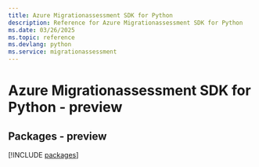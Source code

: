 ```yaml
---
title: Azure Migrationassessment SDK for Python
description: Reference for Azure Migrationassessment SDK for Python
ms.date: 03/26/2025
ms.topic: reference
ms.devlang: python
ms.service: migrationassessment
---
```

# Azure Migrationassessment SDK for Python - preview
## Packages - preview
[!INCLUDE [packages](migrationassessment-index.md)]